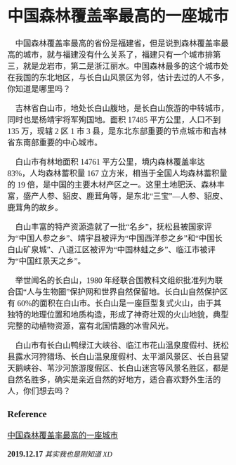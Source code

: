 <font size=4 face='楷体'>

# 中国森林覆盖率最高的一座城市

&nbsp;&nbsp;&nbsp;&nbsp;中国森林覆盖率最高的省份是福建省，但是说到森林覆盖率最高的城市，就与福建没有什么关系了，福建只有一个城市排第三，就是龙岩市，第二是浙江丽水。中国森林最多的这个城市处在我国的东北地区，与长白山风景区为邻，估计去过的人不多，你知道是哪里吗？

&nbsp;&nbsp;&nbsp;&nbsp;吉林省白山市，地处长白山腹地，是长白山旅游的中转城市，同时也是杨靖宇将军殉国地。面积 17485 平方公里，人口不到 135 万，现辖 2 区 1 市 3 县，是东北东部重要的节点城市和吉林省东南部重要的中心城市。

&nbsp;&nbsp;&nbsp;&nbsp;白山市有林地面积 14761 平方公里，境内森林覆盖率达 83%，人均森林蓄积量 167 立方米，相当于全国人均森林蓄积量的 19 倍，是中国的主要木材产区之一。这里土地肥沃、森林丰富，盛产人参、貂皮、鹿茸角等，是东北“三宝”―人参、貂皮、鹿茸角的故乡。

&nbsp;&nbsp;&nbsp;&nbsp;白山丰富的特产资源造就了一批“名乡”，抚松县被国家评为“中国人参之乡”、靖宇县被评为“中国西洋参之乡”和“中国长白山矿泉城”、八道江区被评为“中国林蛙之乡”、临江市被评为“中国红景天之乡”。

&nbsp;&nbsp;&nbsp;&nbsp;举世闻名的长白山，1980 年经联合国教科文组织批准列为联合国“人与生物圈”保护网和世界自然保留地。长白山自然保护区有 60%的面积在白山市。长白山是一座巨型复式火山，由于其独特的地理位置和地质构造，形成了神奇壮观的火山地貌，典型完整的动植物资源，富有北国情趣的冰雪风光。

&nbsp;&nbsp;&nbsp;&nbsp;白山市有长白山鸭绿江大峡谷、临江市花山温泉度假村、抚松县露水河狩猎场、长白山温泉度假村、太平湖风景区、长白县望天鹅峡谷、苇沙河旅游度假区、长白山迷宫等风景名胜区，都是自然名胜多，确实是亲近自然的好地方，适合喜欢野外生活的人，你们想去吗？

### Reference

[中国森林覆盖率最高的一座城市](http://k.sina.com.cn/article_6535719558_1858f2a8600100jq38.html?from=travel)

**2019.12.17**
<font size=3 face='楷体'>_其实我也是刚知道 XD_</font>
